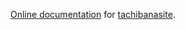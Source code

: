 [Online documentation](https://tachibanatech.com/ts/) for [tachibanasite](https://github.com/NighttimeDriver50000/tachibanasite).
